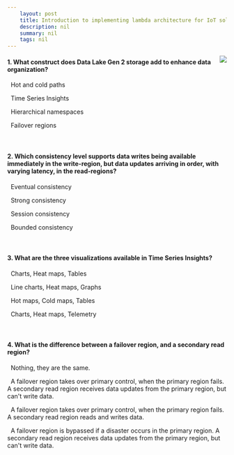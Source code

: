 ```yaml
---
    layout: post
    title: Introduction to implementing lambda architecture for IoT solutions - Summary
    description: nil
    summary: nil
    tags: nil
---
```



 <a target="_blank" href="https://docs.microsoft.com/en-us/learn/modules/introduction-lambda-architecture-iot-solutions/6-summary/"><i class="fas fa-external-link-alt"></i> </a>
 <img align="right" src="https://docs.microsoft.com/en-us/learn/achievements/iot/introduction-lambda-architecture-iot-solutions.svg">
####  1. What construct does Data Lake Gen 2 storage add to enhance data organization?


<i class='far fa-square'></i> &nbsp;&nbsp;Hot and cold paths

<i class='far fa-square'></i> &nbsp;&nbsp;Time Series Insights

<i class='fas fa-check-square' style='color: Dodgerblue;'></i> &nbsp;&nbsp;Hierarchical namespaces

<i class='far fa-square'></i> &nbsp;&nbsp;Failover regions
<br />
<br />
<br />

####  2. Which consistency level supports data writes being available immediately in the write-region, but data updates arriving in order, with varying latency, in the read-regions?


<i class='far fa-square'></i> &nbsp;&nbsp;Eventual consistency

<i class='far fa-square'></i> &nbsp;&nbsp;Strong consistency

<i class='fas fa-check-square' style='color: Dodgerblue;'></i> &nbsp;&nbsp;Session consistency

<i class='far fa-square'></i> &nbsp;&nbsp;Bounded consistency
<br />
<br />
<br />

####  3. What are the three visualizations available in Time Series Insights?


<i class='fas fa-check-square' style='color: Dodgerblue;'></i> &nbsp;&nbsp;Charts, Heat maps, Tables

<i class='far fa-square'></i> &nbsp;&nbsp;Line charts, Heat maps, Graphs

<i class='far fa-square'></i> &nbsp;&nbsp;Hot maps, Cold maps, Tables

<i class='far fa-square'></i> &nbsp;&nbsp;Charts, Heat maps, Telemetry
<br />
<br />
<br />

####  4. What is the difference between a failover region, and a secondary read region?


<i class='far fa-square'></i> &nbsp;&nbsp;Nothing, they are the same.

<i class='fas fa-check-square' style='color: Dodgerblue;'></i> &nbsp;&nbsp;A failover region takes over primary control, when the primary region fails. A secondary read region receives data updates from the primary region, but can't write data.

<i class='far fa-square'></i> &nbsp;&nbsp;A failover region takes over primary control, when the primary region fails. A secondary read region reads and writes data.

<i class='far fa-square'></i> &nbsp;&nbsp;A failover region is bypassed if a disaster occurs in the primary region. A secondary read region receives data updates from the primary region, but can't write data.
<br />
<br />
<br />
